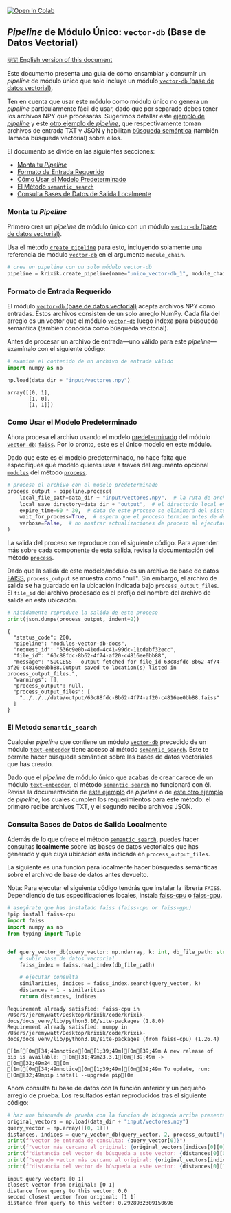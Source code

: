 <a href="https://colab.research.google.com/github/krixik-ai/krixik-docs/blob/main/docs/examples/single_module_pipelines/single_vector-db.ipynb" target="_parent"><img src="https://colab.research.google.com/assets/colab-badge.svg" alt="Open In Colab"/></a>

## *Pipeline* de Módulo Único: `vector-db` (Base de Datos Vectorial)
[🇺🇸 English version of this document](https://krixik-docs.readthedocs.io/latest/examples/single_module_pipelines/single_vector-db/)

Este documento presenta una guía de cómo ensamblar y consumir un *pipeline* de módulo único que solo incluye un módulo [`vector-db` (base de datos vectorial)](../../modulos/modulos_de_bases_de_datos/modulo_vector-db_base_de_datos_vectorial.md).

Ten en cuenta que usar este módulo como módulo único no genera un *pipeline* particularmente fácil de usar, dado que por separado debes tener los archivos NPY que procesarás. Sugerimos detallar este [ejemplo de *pipeline*](../ejemplos_pipelines_de_busqueda/multi_busqueda_semantica_basica.md) y este [otro ejemplo de *pipeline*](../ejemplos_pipelines_de_busqueda/multi_busqueda_semantica_sobre_fragmentos.md), que respectivamente toman archivos de entrada TXT y JSON y habilitan [búsqueda semántica](../../sistema/metodos_de_busqueda/metodo_semantic_search_busqueda_semantica.md) (también llamada búsqueda vectorial) sobre ellos.

El documento se divide en las siguientes secciones:

- [Monta tu *Pipeline*](#monta-tu-pipeline)
- [Formato de Entrada Requerido](#formato-de-entrada-requerido)
- [Cómo Usar el Modelo Predeterminado](#como-usar-el-modelo-predeterminado)
- [El Método `semantic_search`](#el-metodo-semantic_search)
- [Consulta Bases de Datos de Salida Localmente](#consulta-bases-de-datos-de-salida-localmente)

### Monta tu *Pipeline*

Primero crea un *pipeline* de módulo único con un módulo [`vector-db` (base de datos vectorial)](../../modulos/modulos_de_bases_de_datos/modulo_vector-db_base_de_datos_vectorial.md).

Usa el método [`create_pipeline`](../../sistema/creacion_de_pipelines/creacion_de_pipelines.md) para esto, incluyendo solamente una referencia de módulo [`vector-db`](../../modulos/modulos_de_bases_de_datos/modulo_vector-db_base_de_datos_vectorial.md) en el argumento `module_chain`.


```python
# crea un pipeline con un solo módulo vector-db
pipeline = krixik.create_pipeline(name="unico_vector-db_1", module_chain=["vector-db"])
```

### Formato de Entrada Requerido

El módulo [`vector-db` (base de datos vectorial)](../../modulos/modulos_de_bases_de_datos/modulo_vector-db_base_de_datos_vectorial.md) acepta archivos NPY como entradas. Estos archivos consisten de un solo arreglo NumPy. Cada fila del arreglo es un vector que el módulo [`vector-db`](../../modulos/modulos_de_bases_de_datos/modulo_vector-db_base_de_datos_vectorial.md) luego indexa para búsqueda semántica (también conocida como búsqueda vectorial).

Antes de procesar un archivo de entrada—uno válido para este *pipeline*—examínalo con el siguiente código:


```python
# examina el contenido de un archivo de entrada válido
import numpy as np

np.load(data_dir + "input/vectores.npy")
```




    array([[0, 1],
           [1, 0],
           [1, 1]])



### Como Usar el Modelo Predeterminado

Ahora procesa el archivo usando el modelo [predeterminado](../../modulos/modulos_de_bases_de_datos/modulo_vector-db_base_de_datos_vectorial.md#modelos-disponibles-en-el-modulo-vector-db) del módulo [`vector-db`](../../modulos/modulos_de_bases_de_datos/modulo_vector-db_base_de_datos_vectorial.md): [`faiss`](https://github.com/facebookresearch/faiss). Por lo pronto, este es el único modelo en este módulo.

Dado que este es el modelo predeterminado, no hace falta que especifiques qué modelo quieres usar a través del argumento opcional [`modules`](../../sistema/parametros_y_procesar_archivos_a_traves_de_pipelines/metodo_process_procesar.md#seleccion-de-modelo-por-medio-del-argumento-modules) del método [`process`](../../sistema/parametros_y_procesar_archivos_a_traves_de_pipelines/metodo_process_procesar.md).


```python
# procesa el archivo con el modelo predeterminado
process_output = pipeline.process(
    local_file_path=data_dir + "input/vectores.npy",  # la ruta de archivo inicial en la que yace el archivo de entrada
    local_save_directory=data_dir + "output",  # el directorio local en el que se guardará el archivo de salida
    expire_time=60 * 30,  # data de este proceso se eliminará del sistema Krixik en 30 minutos
    wait_for_process=True,  # espera que el proceso termine antes de devolver control del IDE al usuario
    verbose=False,  # no mostrar actualizaciones de proceso al ejecutar el código
)
```

La salida del proceso se reproduce con el siguiente código. Para aprender más sobre cada componente de esta salida, revisa la documentación del método [`process`](../../sistema/parametros_y_procesar_archivos_a_traves_de_pipelines/metodo_process_procesar.md).

Dado que la salida de este modelo/módulo es un archivo de base de datos [FAISS](https://github.com/facebookresearch/faiss), `process_output` se muestra como "null". Sin embargo, el archivo de salida se ha guardado en la ubicación indicada bajo `process_output_files`. El `file_id` del archivo procesado es el prefijo del nombre del archivo de salida en esta ubicación.


```python
# nítidamente reproduce la salida de este proceso
print(json.dumps(process_output, indent=2))
```

    {
      "status_code": 200,
      "pipeline": "modules-vector-db-docs",
      "request_id": "536c9e0b-41ed-4c41-99dc-11cdabf32ecc",
      "file_id": "63c88fdc-8b62-4f74-af20-c4816ee0bb88",
      "message": "SUCCESS - output fetched for file_id 63c88fdc-8b62-4f74-af20-c4816ee0bb88.Output saved to location(s) listed in process_output_files.",
      "warnings": [],
      "process_output": null,
      "process_output_files": [
        "../../../data/output/63c88fdc-8b62-4f74-af20-c4816ee0bb88.faiss"
      ]
    }


### El Metodo `semantic_search`

Cualquier *pipeline* que contiene un módulo [`vector-db`](../../modulos/modulos_de_bases_de_datos/modulo_vector-db_base_de_datos_vectorial.md) precedido de un módulo [`text-embedder`](../../modulos/modulos_ia/modulo_text-embedder_encaje_lexico.md) tiene acceso al método [`semantic_search`](../../sistema/metodos_de_busqueda/metodo_semantic_search_busqueda_semantica.md). Este te permite hacer búsqueda semántica sobre las bases de datos vectoriales que has creado.

Dado que el *pipeline* de módulo único que acabas de crear carece de un módulo [`text-embedder`](../../modulos/modulos_ia/modulo_text-embedder_encaje_lexico.md), el método [`semantic_search`](../../sistema/metodos_de_busqueda/metodo_semantic_search_busqueda_semantica.md) no funcionará con él. Revisa la documentación de [este ejemplo](../../ejemplos/ejemplos_pipelines_de_busqueda/multi_busqueda_semantica_basica.md) de *pipeline* o de [este otro ejemplo](../../ejemplos/ejemplos_pipelines_de_busqueda/multi_busqueda_semantica_sobre_fragmentos.md) de *pipeline*, los cuales cumplen los requerimientos para este método: el primero recibe archivos TXT, y el segundo recibe archivos JSON.

### Consulta Bases de Datos de Salida Localmente

Además de lo que ofrece el método [`semantic_search`](../../sistema/metodos_de_busqueda/metodo_semantic_search_busqueda_semantica.md), puedes  hacer consultas **localmente** sobre las bases de datos vectoriales que has generado y que cuya ubicación está indicada en `process_output_files`.

La siguiente es una función para localmente hacer búsquedas semánticas sobre el archivo de base de datos antes devuelto.

Nota: Para ejecutar el siguiente código tendrás que instalar la librería `FAISS`. Dependiendo de tus especificaciones locales, instala [faiss-cpu](https://pypi.org/project/faiss-cpu/) o [faiss-gpu](https://pypi.org/project/faiss-gpu/).


```python
# asegúrate que has instalado faiss (faiss-cpu or faiss-gpu)
!pip install faiss-cpu
import faiss
import numpy as np
from typing import Tuple


def query_vector_db(query_vector: np.ndarray, k: int, db_file_path: str) -> Tuple[list, list]:
    # subir base de datos vectorial
    faiss_index = faiss.read_index(db_file_path)

    # ejecutar consulta
    similarities, indices = faiss_index.search(query_vector, k)
    distances = 1 - similarities
    return distances, indices
```

    Requirement already satisfied: faiss-cpu in /Users/jeremywatt/Desktop/krixik/code/krixik-docs/docs_venv/lib/python3.10/site-packages (1.8.0)
    Requirement already satisfied: numpy in /Users/jeremywatt/Desktop/krixik/code/krixik-docs/docs_venv/lib/python3.10/site-packages (from faiss-cpu) (1.26.4)
    
    [1m[[0m[34;49mnotice[0m[1;39;49m][0m[39;49m A new release of pip is available: [0m[31;49m23.3.1[0m[39;49m -> [0m[32;49m24.0[0m
    [1m[[0m[34;49mnotice[0m[1;39;49m][0m[39;49m To update, run: [0m[32;49mpip install --upgrade pip[0m


Ahora consulta tu base de datos con la función anterior y un pequeño arreglo de prueba. Los resultados están reproducidos tras el siguiente código:


```python
# haz una búsqueda de prueba con la funcion de búsqueda arriba presentada
original_vectors = np.load(data_dir + "input/vectores.npy")
query_vector = np.array([[0, 1]])
distances, indices = query_vector_db(query_vector, 2, process_output["process_output_files"][0])
print(f"vector de entrada de consulta: {query_vector[0]}")
print(f"vector más cercano al original: {original_vectors[indices[0][0]]}")
print(f"distancia del vector de búsqueda a este vector: {distances[0][0]}")
print(f"segundo vector más cercano al original: {original_vectors[indices[0][1]]}")
print(f"distancia del vector de búsqueda a este vector: {distances[0][1]}")
```

    input query vector: [0 1]
    closest vector from original: [0 1]
    distance from query to this vector: 0.0
    second closest vector from original: [1 1]
    distance from query to this vector: 0.2928932309150696

